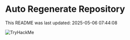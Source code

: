 # Auto Regenerate Repository

This README was last updated: 2025-05-06 07:44:08

 ![TryHackMe](https://tryhackme.com/badge/533634)